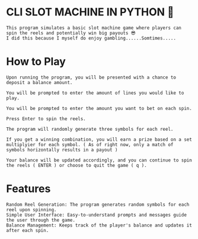 # CLI SLOT MACHINE IN PYTHON 🎰
    This program simulates a basic slot machine game where players can spin the reels and potentially win big payouts 😎
    I did this because I myself do enjoy gambling......Somtimes.....

# How to Play

    Upon running the program, you will be presented with a chance to deposit a balance amount.

    You will be prompted to enter the amount of lines you would like to play.

    You will be prompted to enter the amount you want to bet on each spin.

    Press Enter to spin the reels.

    The program will randomly generate three symbols for each reel.

    If you get a winning combination, you will earn a prize based on a set multiplyier for each symbol. ( As of right now, only a match of symbols horizontally results in a payout )

    Your balance will be updated accordingly, and you can continue to spin the reels ( ENTER ) or choose to quit the game ( q ).

# Features

    Random Reel Generation: The program generates random symbols for each reel upon spinning.
    Simple User Interface: Easy-to-understand prompts and messages guide the user through the game.
    Balance Management: Keeps track of the player's balance and updates it after each spin.
